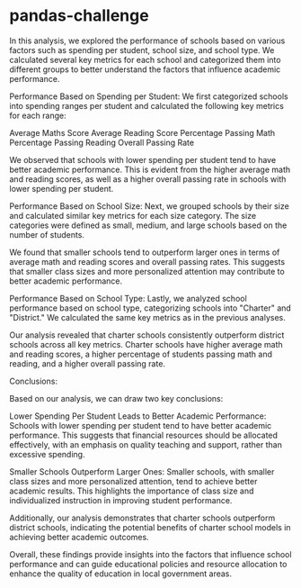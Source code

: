# pandas-challenge
In this analysis, we explored the performance of schools based on various factors such as spending per student, school size, and school type. We calculated several key metrics for each school and categorized them into different groups to better understand the factors that influence academic performance.

Performance Based on Spending per Student:
We first categorized schools into spending ranges per student and calculated the following key metrics for each range:

Average Maths Score
Average Reading Score
Percentage Passing Math
Percentage Passing Reading
Overall Passing Rate

We observed that schools with lower spending per student tend to have better academic performance. This is evident from the higher average math and reading scores, as well as a higher overall passing rate in schools with lower spending per student.

Performance Based on School Size:
Next, we grouped schools by their size and calculated similar key metrics for each size category. The size categories were defined as small, medium, and large schools based on the number of students.

We found that smaller schools tend to outperform larger ones in terms of average math and reading scores and overall passing rates. This suggests that smaller class sizes and more personalized attention may contribute to better academic performance.

Performance Based on School Type:
Lastly, we analyzed school performance based on school type, categorizing schools into "Charter" and "District." We calculated the same key metrics as in the previous analyses.

Our analysis revealed that charter schools consistently outperform district schools across all key metrics. Charter schools have higher average math and reading scores, a higher percentage of students passing math and reading, and a higher overall passing rate.

Conclusions:

Based on our analysis, we can draw two key conclusions:

Lower Spending Per Student Leads to Better Academic Performance: Schools with lower spending per student tend to have better academic performance. This suggests that financial resources should be allocated effectively, with an emphasis on quality teaching and support, rather than excessive spending.

Smaller Schools Outperform Larger Ones: Smaller schools, with smaller class sizes and more personalized attention, tend to achieve better academic results. This highlights the importance of class size and individualized instruction in improving student performance.

Additionally, our analysis demonstrates that charter schools outperform district schools, indicating the potential benefits of charter school models in achieving better academic outcomes.

Overall, these findings provide insights into the factors that influence school performance and can guide educational policies and resource allocation to enhance the quality of education in local government areas.
